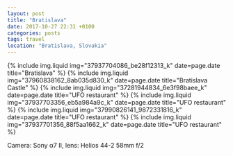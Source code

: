 ```yaml
---
layout: post
title: "Bratislava"
date: 2017-10-27 22:31 +0100
categories: posts
tags: travel
location: "Bratislava, Slovakia"
---
```


{% include img.liquid img="37937704086_be28f12313_k" date=page.date title="Bratislava" %}
{% include img.liquid img="37960838162_8ab035d830_k" date=page.date title="Bratislava Castle" %}
{% include img.liquid img="37281944834_6e3f98baee_k" date=page.date title="UFO restaurant" %}
{% include img.liquid img="37937703356_eb5a984a9c_k" date=page.date title="UFO restaurant" %}
{% include img.liquid img="37990826141_9872331816_k" date=page.date title="UFO restaurant" %}
{% include img.liquid img="37937701356_88f5aa1662_k" date=page.date title="UFO restaurant" %}

Camera: Sony α7 II, lens: Helios 44-2 58mm f/2
